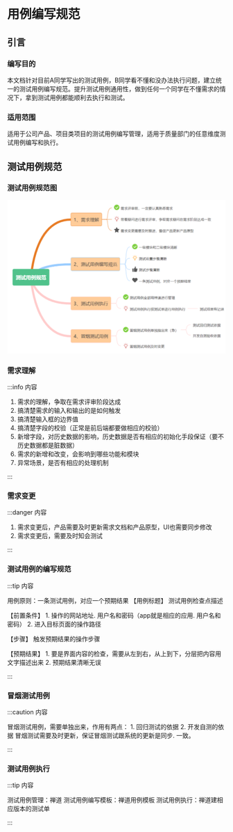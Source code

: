 # 用例编写规范

## 引言

### 编写目的

本文档针对目前A同学写出的测试用例，B同学看不懂和没办法执行问题，建立统一的测试用例编写规范。提升测试用例通用性，做到任何一个同学在不懂需求的情况下，拿到测试用例都能顺利去执行和测试。

### 适用范围

适用于公司产品、项目类项目的测试用例编写管理，适用于质量部门的任意维度测试用例编写和执行。

## 测试用例规范

### 测试用例规范图

![](images/2022-07-18-18-39-43.png)

### 需求理解

:::info 内容

1. 需求的理解，争取在需求评审阶段达成
2. 搞清楚需求的输入和输出的是如何触发
3. 搞清楚输入框的边界值
4. 搞清楚字段的校验（正常是前后端都要做相应的校验）
5. 新增字段，对历史数据的影响，历史数据是否有相应的初始化手段保证（要不历史数据都是脏数据）
6. 需求的新增和改变，会影响到哪些功能和模块
7. 异常场景，是否有相应的处理机制

:::

### 需求变更

:::danger 内容

1. 需求变更后，产品需要及时更新需求文档和产品原型，UI也需要同步修改
2. 需求变更后，需要及时知会测试

:::

### 测试用例的编写规范

:::tip 内容

用例原则：一条测试用例，对应一个预期结果 【用例标题】 测试用例检查点描述

【前置条件】 1. 操作的网站地址. 用户名和密码（app就是相应的应用. 用户名和密码） 2. 进入目标页面的操作路径

【步骤】 触发预期结果的操作步骤

【预期结果】 1. 要是界面内容的检查，需要从左到右，从上到下，分层把内容用文字描述出来 2. 预期结果清晰无误

:::

### 冒烟测试用例

:::caution 内容

冒烟测试用例，需要单独出来，作用有两点： 1. 回归测试的依据 2. 开发自测的依据 冒烟测试需要及时更新，保证冒烟测试跟系统的更新是同步. 一致。

:::

### 测试用例执行

:::tip 内容

测试用例管理：禅道 测试用例编写模板：禅道用例模板 测试用例执行：禅道建相应版本的测试单

:::
